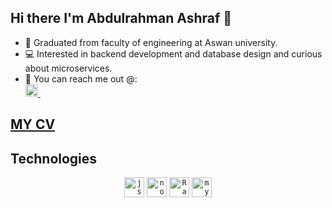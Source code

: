 ## Hi there I'm Abdulrahman Ashraf 👋
-  📖 Graduated from faculty of engineering at Aswan university.
-  💻 Interested in backend development and database design and curious about microservices.
-  💬 You can reach me out @: <br/>
<a href="https://www.linkedin.com/in/abdulrahman-ashraf-abdelhameed/"> <img width="20px" src="https://img.icons8.com/external-justicon-flat-justicon/2x/external-linkedin-social-media-justicon-flat-justicon.png"/> </a> &nbsp; &nbsp;

## [MY CV](https://docs.google.com/document/d/1EqSIvy_XRf4fxpIBnvCDf_1EraZhVauUg4PAA46sq4g/edit?usp=sharing)

## Technologies
<p align="center">
  <code><img height="32" width="32" alt="js" src="https://i.imgur.com/R0BfmBL.png"></code>
  <code><img height="32" width="32" alt="nodejs" src="https://avatars.githubusercontent.com/u/9950313?s=200&v=4" /></code>
  <code><img height="32" width="32" alt="Rails" src="https://avatars.githubusercontent.com/u/4223"></code>
  <code><img height="32" width="32" alt="mySQL" src="https://i.imgur.com/2bScz0p.png"></code>
</p>
